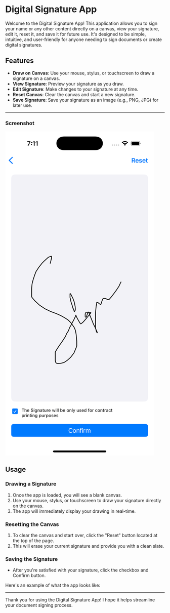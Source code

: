 # Digital Signature App

Welcome to the Digital Signature App! This application allows you to sign your name or any other content directly on a canvas, view your signature, edit it, reset it, and save it for future use. It's designed to be simple, intuitive, and user-friendly for anyone needing to sign documents or create digital signatures.

## Features

- **Draw on Canvas**: Use your mouse, stylus, or touchscreen to draw a signature on a canvas.
- **View Signature**: Preview your signature as you draw.
- **Edit Signature**: Make changes to your signature at any time.
- **Reset Canvas**: Clear the canvas and start a new signature.
- **Save Signature**: Save your signature as an image (e.g., PNG, JPG) for later use.

---
### Screenshot

![App Screenshot](screenshot.png)


## Usage

### Drawing a Signature
1. Once the app is loaded, you will see a blank canvas.
2. Use your mouse, stylus, or touchscreen to draw your signature directly on the canvas.
3. The app will immediately display your drawing in real-time.


### Resetting the Canvas
1. To clear the canvas and start over, click the "Reset" button located at the top of the page.
2. This will erase your current signature and provide you with a clean slate.

### Saving the Signature
- After you're satisfied with your signature, click the checkbox and Confirm button.

Here's an example of what the app looks like:


---

Thank you for using the Digital Signature App! I hope it helps streamline your document signing process.
